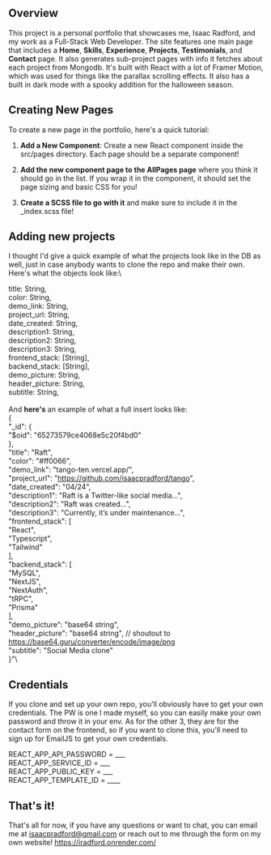 ## Overview

This project is a personal portfolio that showcases me, Isaac Radford, and my work as a Full-Stack Web Developer. The site features one main page that includes a **Home**, **Skills**, **Experience**, **Projects**, **Testimonials**, and **Contact** page. It also generates sub-project pages with info it fetches about each project from Mongodb. It's built with React with a lot of Framer Motion, which was used for things like the parallax scrolling effects. It also has a built in dark mode with a spooky addition for the halloween season.

## Creating New Pages

To create a new page in the portfolio, here's a quick tutorial:
1. **Add a New Component**: Create a new React component inside the src/pages directory. Each page should be a separate component!

2. **Add the new component page to the AllPages page** where you think it should go in the list. If you wrap it in the <Page/> component, it should set the page sizing and basic CSS for you!

3. **Create a SCSS file to go with it** and make sure to include it in the _index.scss file!

## Adding new projects
I thought I'd give a quick example of what the projects look like in the DB as well, just in case anybody wants to clone the repo and make their own. Here's what the objects look like:\


  title: String,\
  color: String,\
  demo_link: String,\
  project_url: String,\
  date_created: String,\
  description1: String,\
  description2: String,\
  description3: String,\
  frontend_stack: [String], \
  backend_stack: [String], \
  demo_picture: String, \
  header_picture: String, \
  subtitle: String, \
\
And **here's** an example of what a full insert looks like: \
{\
  "_id": {\
    "$oid": "65273579ce4068e5c20f4bd0"\
  },\
  "title": "Raft",\
  "color": "#ff0066",\
  "demo_link": "tango-ten.vercel.app/",\
  "project_url": "https://github.com/isaacpradford/tango", \
  "date_created": "04/24", \
  "description1": "Raft is a Twitter-like social media...",\
  "description2": "Raft was created...",\
  "description3": "Currently, it’s under maintenance...",\
  "frontend_stack": [\
    "React",\
    "Typescript",\
    "Tailwind"\
  ],\
  "backend_stack": [\
    "MySQL",\
    "NextJS",\
    "NextAuth",\
    "tRPC",\
    "Prisma"\
  ],\
  "demo_picture": "base64 string",\
  "header_picture": "base64 string", // shoutout to https://base64.guru/converter/encode/image/png \
  "subtitle": "Social Media clone"\
}"\

## Credentials
If you clone and set up your own repo, you'll obviously have to get your own credentials. The PW is one I made myself, so you can easily make your own password and throw it in your env. As for the other 3, they are for the contact form on the frontend, so if you want to clone this, you'll need to sign up for EmailJS to get your own credentials.

REACT_APP_API_PASSWORD = ___\
REACT_APP_SERVICE_ID = ___\
REACT_APP_PUBLIC_KEY = ___\
REACT_APP_TEMPLATE_ID = ____

## That's it!
That's all for now, if you have any questions or want to chat, you can email me at isaacpradford@gmail.com or reach out to me through the form on my own website!
https://iradford.onrender.com/
